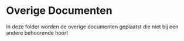 # Overige Documenten

In deze folder worden de overige documenten geplaatst die niet bij een andere behoorende hoort
